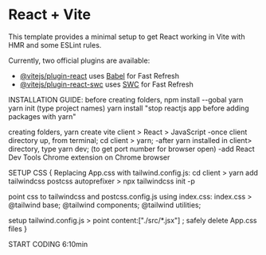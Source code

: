 # React + Vite

This template provides a minimal setup to get React working in Vite with HMR and some ESLint rules.

Currently, two official plugins are available:

- [@vitejs/plugin-react](https://github.com/vitejs/vite-plugin-react/blob/main/packages/plugin-react/README.md) uses [Babel](https://babeljs.io/) for Fast Refresh
- [@vitejs/plugin-react-swc](https://github.com/vitejs/vite-plugin-react-swc) uses [SWC](https://swc.rs/) for Fast Refresh

INSTALLATION GUIDE: before creating folders, 
npm install --gobal yarn 
yarn init (type project names) yarn 
install "stop reactjs app before adding packages with yarn"

creating folders, 
yarn create vite client > React > JavaScript -once client directory up, from terminal;
cd client > yarn;
 -after yarn installed in client> directory, type yarn dev;
 (to get port number for browser open) -add React Dev Tools Chrome extension on Chrome browser

SETUP CSS {
Replacing App.css with tailwind.config.js:
cd client > yarn add tailwindcss postcss autoprefixer > npx tailwindcss init -p

point css to tailwindcss and postcss.config.js using index.css:
index.css > @tailwind base; @tailwind components; @tailwind utilities;

setup tailwind.config.js > point content:["./src/*.jsx"] ;
safely delete App.css files
}

START CODING 6:10min
